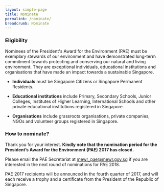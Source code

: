 ```yaml
---
layout: simple-page
title: Nominate
permalink: /nominate/
breadcrumb: Nominate
---
```


### Eligibility

Nominees of the President's Award for the Environment (PAE) must be exemplary stewards of our environment and have demonstrated long-term commitment towards protecting and conserving our natural and living environment. They are exceptional individuals, educational institutions and organisations that have made an impact towards a sustainable Singapore.

* **Individuals** must be Singapore Citizens or Singapore Permanent Residents.

* **Educational institutions** include Primary, Secondary Schools, Junior Colleges, Institutes of Higher Learning, International Schools and other private educational institutions registered in Singapore.

* **Organisations** include grassroots organisations, private companies, NGOs and volunteer groups registered in Singapore.

### How to nominate?

Thank you for your interest. **Kindly note that the nomination period for the President’s Award for the Environment (PAE) 2017 has closed.**

Please email the PAE Secretariat at <mewr_pae@mewr.gov.sg> if you are interested in the next round of nominations for PAE 2018.

PAE 2017 recipients will be announced in the fourth quarter of 2017, and will each receive a trophy and a certificate from the President of the Republic of Singapore.
